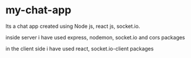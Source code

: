 # my-chat-app

Its a chat app created using Node js, react js, socket.io.

inside server i have used express, nodemon, socket.io and cors packages




in the client side i have used react, socket.io-client packages

